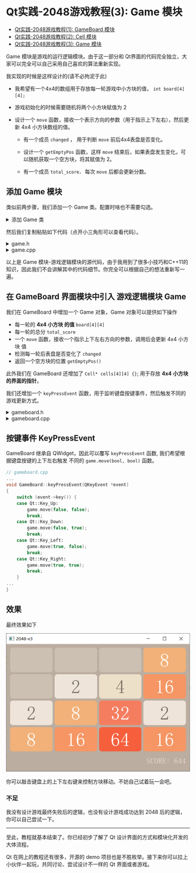 # Qt实践-2048游戏教程(3): Game 模块


* [Qt实践-2048游戏教程(1): GameBoard 模块](https://gitee.com/OneForward/TACpp/blob/gitee/tutorials/qt-2048-v1.md)
* [Qt实践-2048游戏教程(2): Cell 模块](https://gitee.com/OneForward/TACpp/blob/gitee/tutorials/qt-2048-v2.md)
* [Qt实践-2048游戏教程(3): Game 模块](https://gitee.com/OneForward/TACpp/blob/gitee/tutorials/qt-2048-v3.md)

Game 模块是游戏的运行逻辑模块。由于这一部分和 Qt界面的代码完全独立，大家可以完全可以自己采用自己喜欢的算法重新实现。

我实现的时候是这样设计的(请不必拘泥于此)

* 我希望有一个4x4的数组用于存放每一轮游戏中小方块的值， `int board[4][4];`

* 游戏初始化的时候需要随机将两个小方块赋值为 2 

* 设计一个 `move` 函数，接收一个表示方向的参数（用于指示上下左右），然后更新 4x4 小方块数组的值。

  * 有一个成员 `changed` ， 用于判断 `move` 前后4x4表盘是否变化。

  * 设计一个 `getEmptyPos` 函数，这样 `move` 结束后，如果表盘发生变化，可以随机获取一个空方块，将其赋值为 2。

  * 有一个成员 `total_score，` 每次 `move` 后都会更新分数。

## 添加 Game 模块
类似前两步骤，我们添加一个 Game 类。配置时啥也不需要勾选。

<details>
  <summary>添加 Game 类</summary>

<img src="imgs/qt2048-v3-Game-配置.png" style="zoom:70%;" />
</details>

然后我们复制粘贴如下代码（点开小三角形可以查看代码）。

<details>
  <summary>game.h</summary>

```cpp
#ifndef GAME_H
#define GAME_H

#include <array>

const int NCells = 4;

using Pos = std::array<int, 2>;

class Game
{
public:

    int board[NCells][NCells];

    int total_score = 0;
    bool changed;

    Game();

    void move(bool horizonal, bool reverse);

    void resetGame();

    Pos getEmptyPos();

    bool isfull();
    bool wonGame();
};

#endif // GAME_H
```
</details>

<details>
  <summary>game.cpp</summary>

```cpp
#include <algorithm>
#include <cstring>
#include <vector>
#include "game.h"

Game::Game()
{
    resetGame();
}

void Game::resetGame()
{
    memset(board, 0, sizeof board);

    board[rand()%NCells][rand()%NCells] = 2;

    auto pos = getEmptyPos();
    board[pos[0]][pos[1]] = 2;

    total_score = 0; changed = true;
}

Pos Game::getEmptyPos()
{
    int i,j;
    do {
        i = rand() % NCells;
        j = rand() % NCells;
    } while (board[i][j]);
    return {i, j};
}

bool Game::isfull()
{
    return std::all_of(*board, *board + NCells * NCells, [](int x) { return x != 0; } );
}

void Game::move(bool horizonal, bool reverse)
{
    static int board_prev[NCells][NCells];
    memcpy(board_prev, board, sizeof board); //backup

    using Vec = std::vector<int> ;
    auto squeezeVec = [&] (Vec v, bool reverse) -> Vec {
        if (reverse) v = Vec(v.rbegin(), v.rend());
        Vec ans; size_t first = 0;
        while (first+1 < v.size()) {
            if (v[first] == v[first+1]) {
                total_score += v[first] * 2;
                ans.push_back(v[first] * 2), first += 2;
            }
            else ans.push_back(v[first]), first++;
        }
        if (first+1 == v.size()) ans.push_back(v[first]);
        while (ans.size() < NCells) ans.push_back(0);
        return reverse ? Vec(ans.rbegin(), ans.rend()) : ans;
    };

    auto getVal = [&] (size_t i, size_t j) -> int& {
        return horizonal ? board[i][j] : board[j][i];
    };

    for (size_t i=0; i < NCells; ++i) {
        Vec v;
        for (size_t j=0; j < NCells; ++j) {
            if (getVal(i, j)) v.push_back(getVal(i, j));
        }
        auto ans = squeezeVec(v, reverse);
        for (size_t j=0; j < NCells; ++j) {
            getVal(i, j) = ans[j];
        }
    }
    changed = !std::equal(*board, *board + NCells * NCells, *board_prev );
}
```

</details>


以上是 Game 模块-游戏逻辑模块的源代码，由于我用到了很多小技巧和C++11的知识，因此我们不会讲解其中的代码细节。你完全可以根据自己的想法重新写一遍。

## 在 GameBoard 界面模块中引入 游戏逻辑模块 Game

我们在 GameBoard 中增加一个 Game 对象，Game 对象可以提供如下操作

- 每一轮的 **4x4 小方块 的值** `board[4][4]`
- 每一轮的总分 `total_score`
- 一个 `move` 函数，接收一个指示上下左右方向的参数，调用后会更新 4x4 小方块 值
- 检测每一轮后表盘是否变化了 `changed` 
- 返回一个空方块的位置 `getEmptyPos()`

此外我们在 GameBoard 还增加了 `Cell* cells[4][4] {}`; 用于存放 **4x4 小方块的界面的指针**。

我们还增加一个 `keyPressEvent` 函数，用于监听键盘按键事件，然后触发不同的游戏更新方式。


<details>
  <summary>gameboard.h </summary>

```cpp
#ifndef GAMEBOARD_H
#define GAMEBOARD_H

#include <QLabel>
#include <QVBoxLayout>
#include <QGridLayout>
#include <QKeyEvent>
#include "game.h"
#include "cell.h"
class GameBoard : public QWidget
{
    Q_OBJECT
public:
    explicit GameBoard(QWidget *parent = 0);

private:
    // main game logic
    Game game;

    Cell* cells[NCells][NCells] {};

    // main layout
    QVBoxLayout *mainLayout;

    // grid layout of board
    QGridLayout *boardLayout;

    // score widget
    QLabel *score;

    void drawBoard();
protected:
    void keyPressEvent(QKeyEvent *event);
};

#endif // GAMEBOARD_H
```

</details>


<details>
  <summary>gameboard.cpp</summary>

```cpp
#include "gameboard.h"
#include "cell.h"
#include <cstdlib>


GameBoard::GameBoard(QWidget *parent) :
    QWidget(parent)
{
    // set default size
    resize(650, 450);

    // create the main layout
    mainLayout = new QVBoxLayout();
    setLayout(mainLayout);

    // create the board layout
    boardLayout = new QGridLayout();

    drawBoard();

    mainLayout->insertLayout(0, boardLayout);

    // create the score widget and add it to the board
    score = new QLabel(QString("SCORE: %1").arg(0));
    score->setStyleSheet("QLabel { color: rgb(235,224,214); font: 16pt; }");
    score->setFixedHeight(50);
    mainLayout->insertWidget(1, score, 0, Qt::AlignRight);

    // style sheet of the board
    setStyleSheet("GameBoard { background-color: rgb(187,173,160) }");
}


void GameBoard::drawBoard()
{
    delete boardLayout;
    boardLayout = new QGridLayout();
    for (int i = 0; i < NCells; ++i) {
        for (int j = 0; j < NCells; ++j) {
            delete cells[i][j];
            cells[i][j] = new Cell(game.board[i][j]);
            boardLayout->addWidget(cells[i][j], i, j);
            cells[i][j]->draw();
        }
    }
    mainLayout->insertLayout(0, boardLayout);
}

void GameBoard::keyPressEvent(QKeyEvent *event)
{
    switch (event->key()) {
    case Qt::Key_Up:
        game.move(false, false);
        break;
    case Qt::Key_Down:
        game.move(false, true);
        break;
    case Qt::Key_Left:
        game.move(true, false);
        break;
    case Qt::Key_Right:
        game.move(true, true);
        break;
    }

    if (game.changed) {
        if (!game.isfull()) {
            auto pos = game.getEmptyPos();
            game.board[pos[0]][pos[1]] = 2;
        }
        score->setText(QString("SCORE: %1").arg(game.total_score));
        drawBoard();
    }
}

```
</details>

## 按键事件 KeyPressEvent 

GameBoard 继承自 QWidget，因此可以覆写 `keyPressEvent` 函数, 我们希望根据键盘按键的上下左右触发 不同的 `game.move(bool, bool)` 函数。

```cpp
// gameboard.cpp 
...
void GameBoard::keyPressEvent(QKeyEvent *event)
{
    switch (event->key()) {
    case Qt::Key_Up:
        game.move(false, false);
        break;
    case Qt::Key_Down:
        game.move(false, true);
        break;
    case Qt::Key_Left:
        game.move(true, false);
        break;
    case Qt::Key_Right:
        game.move(true, true);
        break;
    }
...
}
```

## 效果 

最终效果如下

![](imgs/qt-2048-最终效果.png)

你可以敲击键盘上的上下左右键来控制方块移动。不妨自己试着玩一会吧。

### 不足

我没有设计游戏最终失败后的逻辑，也没有设计游戏成功达到 2048 后的逻辑，你可以自己尝试一下。

---

至此，教程就基本结束了。你已经初步了解了 Qt 设计界面的方式和模块化开发的大体流程。

Qt 在网上的教程还有很多，开源的 demo 项目也是不胜枚举。接下来你可以拉上小伙伴一起玩，共同讨论、尝试设计不一样的 Qt 界面或者游戏。
